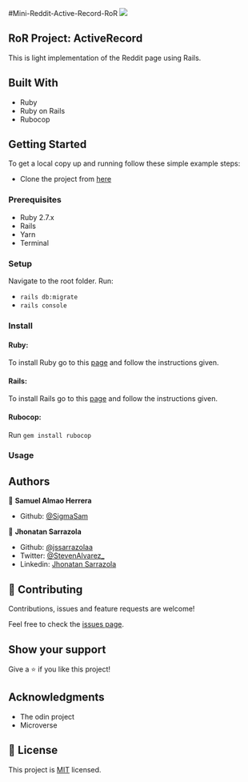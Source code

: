 #Mini-Reddit-Active-Record-RoR
![](https://img.shields.io/badge/Microverse-blueviolet)

## RoR Project: ActiveRecord

This is light implementation of the Reddit page using Rails.

## Built With

- Ruby
- Ruby on Rails
- Rubocop

## Getting Started

To get a local copy up and running follow these simple example steps:

- Clone the project from [here](https://github.com/jssarrazolaa/ActiveRecord-RoR)


### Prerequisites

- Ruby 2.7.x
- Rails
- Yarn
- Terminal

### Setup

Navigate to the root folder.
Run:
- `rails db:migrate`
- `rails console`

### Install

#### Ruby:

To install Ruby go to this [page](https://www.ruby-lang.org/en/) and follow the instructions given.

#### Rails:

To install Rails go to this [page](https://rubyonrails.org/) and follow the instructions given.

#### Rubocop:
Run `gem install rubocop`

### Usage
## Authors

👤 **Samuel Almao Herrera**

- Github: [@SigmaSam](https://github.com/SigmaSam)

👤 **Jhonatan Sarrazola**

- Github: [@jssarrazolaa](https://github.com/jssarrazolaa)
- Twitter: [@StevenAlvarez_](https://twitter.com/StevenAlvarez_)
- Linkedin: [Jhonatan Sarrazola](https://www.linkedin.com/in/jhonatan-sarrazola-6a46a01a5/)

## 🤝 Contributing

Contributions, issues and feature requests are welcome!

Feel free to check the [issues page](https://github.com/jssarrazolaa/ActiveRecord-RoR/issues).

## Show your support

Give a ⭐️ if you like this project!

## Acknowledgments

- The odin project
- Microverse

## 📝 License

This project is [MIT](https://opensource.org/licenses/MIT) licensed.